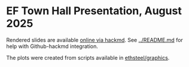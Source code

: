 # EF Town Hall Presentation, August 2025

Rendered slides are available [online via hackmd](https://notes.ethereum.org/@danceratopz/2025-08-ef-town-hall). See [../README.md](../README.md) for help with Github-hackmd integration.

The plots were created from scripts available in [ethsteel/graphics](https://github.com/ethsteel/graphics).
